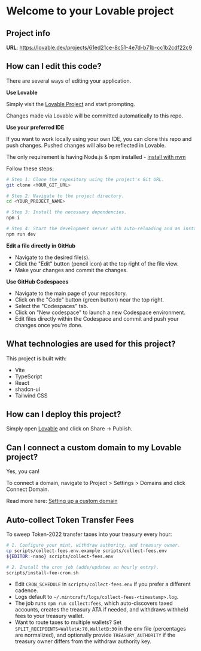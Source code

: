 # Welcome to your Lovable project

## Project info

**URL**: https://lovable.dev/projects/61ed21ce-8c51-4e7d-b71b-cc1b2cdf22c9

## How can I edit this code?

There are several ways of editing your application.

**Use Lovable**

Simply visit the [Lovable Project](https://lovable.dev/projects/61ed21ce-8c51-4e7d-b71b-cc1b2cdf22c9) and start prompting.

Changes made via Lovable will be committed automatically to this repo.

**Use your preferred IDE**

If you want to work locally using your own IDE, you can clone this repo and push changes. Pushed changes will also be reflected in Lovable.

The only requirement is having Node.js & npm installed - [install with nvm](https://github.com/nvm-sh/nvm#installing-and-updating)

Follow these steps:

```sh
# Step 1: Clone the repository using the project's Git URL.
git clone <YOUR_GIT_URL>

# Step 2: Navigate to the project directory.
cd <YOUR_PROJECT_NAME>

# Step 3: Install the necessary dependencies.
npm i

# Step 4: Start the development server with auto-reloading and an instant preview.
npm run dev
```

**Edit a file directly in GitHub**

- Navigate to the desired file(s).
- Click the "Edit" button (pencil icon) at the top right of the file view.
- Make your changes and commit the changes.

**Use GitHub Codespaces**

- Navigate to the main page of your repository.
- Click on the "Code" button (green button) near the top right.
- Select the "Codespaces" tab.
- Click on "New codespace" to launch a new Codespace environment.
- Edit files directly within the Codespace and commit and push your changes once you're done.

## What technologies are used for this project?

This project is built with:

- Vite
- TypeScript
- React
- shadcn-ui
- Tailwind CSS

## How can I deploy this project?

Simply open [Lovable](https://lovable.dev/projects/61ed21ce-8c51-4e7d-b71b-cc1b2cdf22c9) and click on Share -> Publish.

## Can I connect a custom domain to my Lovable project?

Yes, you can!

To connect a domain, navigate to Project > Settings > Domains and click Connect Domain.

Read more here: [Setting up a custom domain](https://docs.lovable.dev/tips-tricks/custom-domain#step-by-step-guide)

## Auto-collect Token Transfer Fees

To sweep Token-2022 transfer taxes into your treasury every hour:

```sh
# 1. Configure your mint, withdraw authority, and treasury owner.
cp scripts/collect-fees.env.example scripts/collect-fees.env
${EDITOR:-nano} scripts/collect-fees.env

# 2. Install the cron job (adds/updates an hourly entry).
scripts/install-fee-cron.sh
```

- Edit `CRON_SCHEDULE` in `scripts/collect-fees.env` if you prefer a different cadence.
- Logs default to `~/.mintcraft/logs/collect-fees-<timestamp>.log`.
- The job runs `npm run collect:fees`, which auto-discovers taxed accounts, creates the treasury ATA if needed, and withdraws withheld fees to your treasury wallet.
- Want to route taxes to multiple wallets? Set `SPLIT_RECIPIENTS=WalletA:70,WalletB:30` in the env file (percentages are normalized), and optionally provide `TREASURY_AUTHORITY` if the treasury owner differs from the withdraw authority key.
